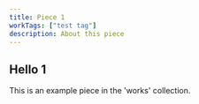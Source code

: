 ```yaml
---
title: Piece 1
workTags: ["test tag"]
description: About this piece
---
```

## Hello 1

This is an example piece in the 'works' collection.